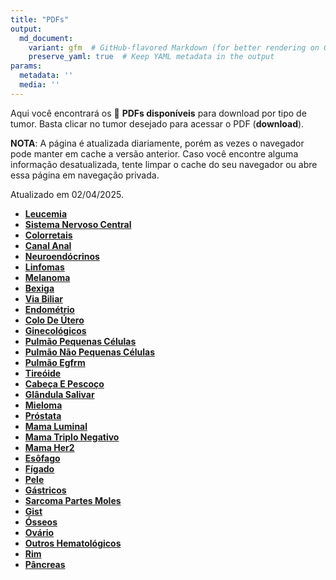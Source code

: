 ```yaml
---
title: "PDFs"
output: 
  md_document:
    variant: gfm  # GitHub-flavored Markdown (for better rendering on GitHub)
    preserve_yaml: true  # Keep YAML metadata in the output
params:
  metadata: ''
  media: ''
---
```


<script async src="https://scripts.simpleanalyticscdn.com/latest.js"></script>

Aqui você encontrará os 📝 **PDFs disponíveis** para download por tipo
de tumor. Basta clicar no tumor desejado para acessar o PDF
(**download**).

**NOTA**: A página é atualizada diariamente, porém as vezes o navegador
pode manter em cache a versão anterior. Caso você encontre alguma
informação desatualizada, tente limpar o cache do seu navegador ou abre
essa página em navegação privada.

Atualizado em 02/04/2025.

- [**Leucemia**](https://coeoralmeds-e768.restdb.io/media/67ecca5bf63b80480016c2d8?download=true)
- [**Sistema Nervoso
  Central**](https://coeoralmeds-e768.restdb.io/media/67ecca5df63b80480016c2db?download=true)
- [**Colorretais**](https://coeoralmeds-e768.restdb.io/media/67ecca60f63b80480016c2e0?download=true)
- [**Canal
  Anal**](https://coeoralmeds-e768.restdb.io/media/67ecca62f63b80480016c2e2?download=true)
- [**Neuroendócrinos**](https://coeoralmeds-e768.restdb.io/media/67ecca64f63b80480016c2e4?download=true)
- [**Linfomas**](https://coeoralmeds-e768.restdb.io/media/67ecca66f63b80480016c2e6?download=true)
- [**Melanoma**](https://coeoralmeds-e768.restdb.io/media/67ecca68f63b80480016c2eb?download=true)
- [**Bexiga**](https://coeoralmeds-e768.restdb.io/media/67ecca69f63b80480016c2ed?download=true)
- [**Via
  Biliar**](https://coeoralmeds-e768.restdb.io/media/67ecca6bf63b80480016c2ef?download=true)
- [**Endométrio**](https://coeoralmeds-e768.restdb.io/media/67ecca6df63b80480016c2f0?download=true)
- [**Colo De
  Útero**](https://coeoralmeds-e768.restdb.io/media/67ecca6ff63b80480016c2f3?download=true)
- [**Ginecológicos**](https://coeoralmeds-e768.restdb.io/media/67ecca70f63b80480016c2f5?download=true)
- [**Pulmão Pequenas
  Células**](https://coeoralmeds-e768.restdb.io/media/67ecca72f63b80480016c2f7?download=true)
- [**Pulmão Não Pequenas
  Células**](https://coeoralmeds-e768.restdb.io/media/67ecca74f63b80480016c2f9?download=true)
- [**Pulmão
  Egfrm**](https://coeoralmeds-e768.restdb.io/media/67ecca76f63b80480016c2fb?download=true)
- [**Tireóide**](https://coeoralmeds-e768.restdb.io/media/67ecca79f63b80480016c2ff?download=true)
- [**Cabeça E
  Pescoço**](https://coeoralmeds-e768.restdb.io/media/67ecca7bf63b80480016c301?download=true)
- [**Glândula
  Salivar**](https://coeoralmeds-e768.restdb.io/media/67ecca7df63b80480016c303?download=true)
- [**Mieloma**](https://coeoralmeds-e768.restdb.io/media/67ecca7ff63b80480016c305?download=true)
- [**Próstata**](https://coeoralmeds-e768.restdb.io/media/67ecca81f63b80480016c307?download=true)
- [**Mama
  Luminal**](https://coeoralmeds-e768.restdb.io/media/67ecca84f63b80480016c30b?download=true)
- [**Mama Triplo
  Negativo**](https://coeoralmeds-e768.restdb.io/media/67ecca86f63b80480016c30d?download=true)
- [**Mama
  Her2**](https://coeoralmeds-e768.restdb.io/media/67ecca88f63b80480016c30f?download=true)
- [**Esôfago**](https://coeoralmeds-e768.restdb.io/media/67ecca89f63b80480016c311?download=true)
- [**Fígado**](https://coeoralmeds-e768.restdb.io/media/67ecca8bf63b80480016c313?download=true)
- [**Pele**](https://coeoralmeds-e768.restdb.io/media/67ecca8df63b80480016c315?download=true)
- [**Gástricos**](https://coeoralmeds-e768.restdb.io/media/67ecca8ff63b80480016c317?download=true)
- [**Sarcoma Partes
  Moles**](https://coeoralmeds-e768.restdb.io/media/67ecca90f63b80480016c319?download=true)
- [**Gist**](https://coeoralmeds-e768.restdb.io/media/67ecca92f63b80480016c31b?download=true)
- [**Ósseos**](https://coeoralmeds-e768.restdb.io/media/67ecca94f63b80480016c31d?download=true)
- [**Ovário**](https://coeoralmeds-e768.restdb.io/media/67ecca96f63b80480016c31f?download=true)
- [**Outros
  Hematológicos**](https://coeoralmeds-e768.restdb.io/media/67ecca97f63b80480016c321?download=true)
- [**Rim**](https://coeoralmeds-e768.restdb.io/media/67ecca99f63b80480016c323?download=true)
- [**Pâncreas**](https://coeoralmeds-e768.restdb.io/media/67ecca9bf63b80480016c325?download=true)
